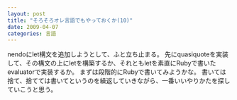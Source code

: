 ```yaml
---
layout: post
title: "そろそろオレ言語でもやっておくか(10)"
date: 2009-04-07
categories: 言語
---
```

nendoにlet構文を追加しようとして、ふと立ち止まる。
先にquasiquoteを実装して、その構文の上にletを構築するか、それともletを素直にRubyで書いたevaluatorで実装するか。
まずは段階的にRubyで書いてみようかな。
書いては捨て、捨てては書いてというのを繰返していきながら、一番いいやりかたを探していこうと思う。
